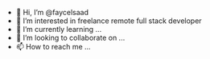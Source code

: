 - 👋 Hi, I’m @faycelsaad
- 👀 I’m interested in freelance remote full stack developer
- 🌱 I’m currently learning ...
- 💞️ I’m looking to collaborate on ...
- 📫 How to reach me ...

<!---
faycelsaad/faycelsaad is a ✨ special ✨ repository because its `README.md` (this file) appears on your GitHub profile.
You can click the Preview link to take a look at your changes.
--->
